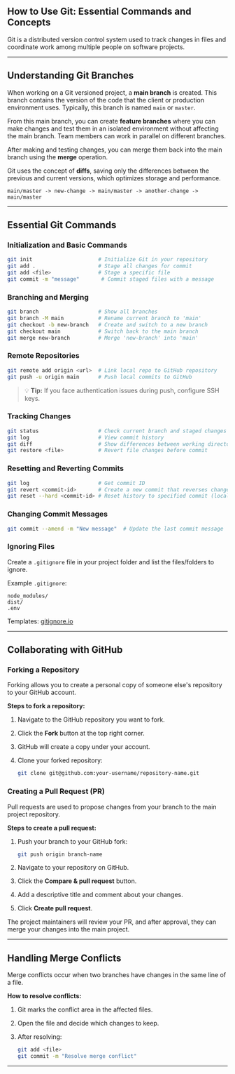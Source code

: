 ## How to Use Git: Essential Commands and Concepts

Git is a distributed version control system used to track changes in files and coordinate work among multiple people on software projects.

---

## Understanding Git Branches

When working on a Git versioned project, a **main branch** is created. This branch contains the version of the code that the client or production environment uses. Typically, this branch is named `main` or `master`.

From this main branch, you can create **feature branches** where you can make changes and test them in an isolated environment without affecting the main branch. Team members can work in parallel on different branches.

After making and testing changes, you can merge them back into the main branch using the **merge** operation.

Git uses the concept of **diffs**, saving only the differences between the previous and current versions, which optimizes storage and performance.

```
main/master -> new-change -> main/master -> another-change -> main/master
```

---

## Essential Git Commands

### Initialization and Basic Commands

```bash
git init                     # Initialize Git in your repository
git add .                    # Stage all changes for commit
git add <file>               # Stage a specific file
git commit -m "message"       # Commit staged files with a message
```

### Branching and Merging

```bash
git branch                   # Show all branches
git branch -M main           # Rename current branch to 'main'
git checkout -b new-branch   # Create and switch to a new branch
git checkout main            # Switch back to the main branch
git merge new-branch         # Merge 'new-branch' into 'main'
```

### Remote Repositories

```bash
git remote add origin <url>  # Link local repo to GitHub repository
git push -u origin main      # Push local commits to GitHub
```

> 💡 **Tip:** If you face authentication issues during push, configure SSH keys.

### Tracking Changes

```bash
git status                   # Check current branch and staged changes
git log                      # View commit history
git diff                     # Show differences between working directory and last commit
git restore <file>           # Revert file changes before commit
```

### Resetting and Reverting Commits

```bash
git log                      # Get commit ID
git revert <commit-id>       # Create a new commit that reverses changes
git reset --hard <commit-id> # Reset history to specified commit (local only)
```

### Changing Commit Messages

```bash
git commit --amend -m "New message"  # Update the last commit message
```

### Ignoring Files

Create a `.gitignore` file in your project folder and list the files/folders to ignore.

Example `.gitignore`:
```
node_modules/
dist/
.env
```

Templates: [gitignore.io](https://www.toptal.com/developers/gitignore)

---

## Collaborating with GitHub

### Forking a Repository

Forking allows you to create a personal copy of someone else's repository to your GitHub account.

**Steps to fork a repository:**
1. Navigate to the GitHub repository you want to fork.
2. Click the **Fork** button at the top right corner.
3. GitHub will create a copy under your account.
4. Clone your forked repository:

   ```bash
   git clone git@github.com:your-username/repository-name.git
   ```

### Creating a Pull Request (PR)

Pull requests are used to propose changes from your branch to the main project repository.

**Steps to create a pull request:**
1. Push your branch to your GitHub fork:

   ```bash
   git push origin branch-name
   ```

2. Navigate to your repository on GitHub.
3. Click the **Compare & pull request** button.
4. Add a descriptive title and comment about your changes.
5. Click **Create pull request**.

The project maintainers will review your PR, and after approval, they can merge your changes into the main project.

---

## Handling Merge Conflicts

Merge conflicts occur when two branches have changes in the same line of a file.

**How to resolve conflicts:**
1. Git marks the conflict area in the affected files.
2. Open the file and decide which changes to keep.
3. After resolving:

   ```bash
   git add <file>
   git commit -m "Resolve merge conflict"
   ```

---

